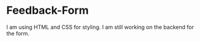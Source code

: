 # Feedback-Form
I am using HTML and CSS for styling. I am still working on the backend for the form. 
